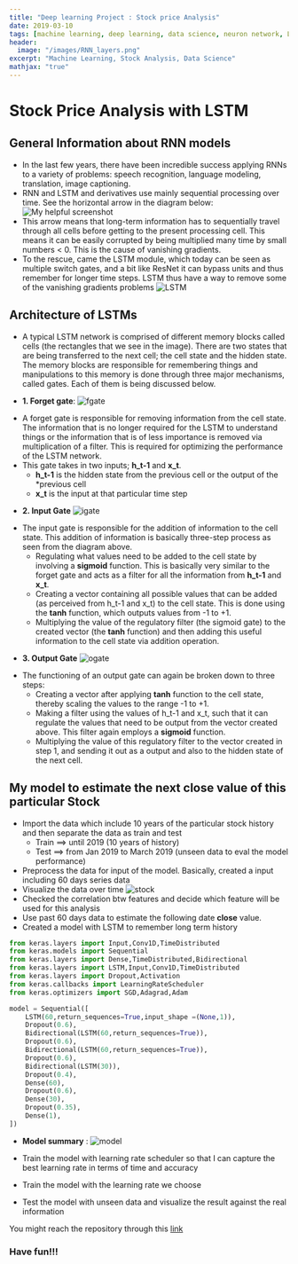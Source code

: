 ```yaml
---
title: "Deep learning Project : Stock price Analysis"
date: 2019-03-10
tags: [machine learning, deep learning, data science, neuron network, LSTM, Stock Analysis]
header:
  image: "/images/RNN_layers.png"
excerpt: "Machine Learning, Stock Analysis, Data Science"
mathjax: "true"
---
```

# Stock Price Analysis with LSTM

## General Information about RNN models
*  In the last few years, there have been incredible success applying RNNs to a variety of problems: speech recognition, language modeling, translation, image captioning.
*  RNN and LSTM and derivatives use mainly sequential processing over time. See the horizontal arrow in the diagram below:
![My helpful screenshot](/images/RNN-unrolled2.png)
*  This arrow means that long-term information has to sequentially travel through all cells before getting to the present processing cell. This means it can be easily corrupted by being multiplied many time by small numbers < 0. This is the cause of vanishing gradients.
*  To the rescue, came the LSTM module, which today can be seen as multiple switch gates, and a bit like ResNet it can bypass units and thus remember for longer time steps. LSTM thus have a way to remove some of the vanishing gradients problems
![LSTM](/images/LSTM.png)
## Architecture of LSTMs
* A typical LSTM network is comprised of different memory blocks called cells
(the rectangles that we see in the image).  There are two states that are being transferred to the next cell; the cell state and the hidden state. The memory blocks are responsible for remembering things and manipulations to this memory is done through three major mechanisms, called gates. Each of them is being discussed below.
+ **1. Forget gate**:
![fgate](/images/fgate.png)
* A forget gate is responsible for removing information from the cell state. The information that is no longer required for the LSTM to understand things or the information that is of less importance is removed via multiplication of a filter. This is required for optimizing the performance of the LSTM network.
* This gate takes in two inputs; **h_t-1** and **x_t**.
  * **h_t-1** is the hidden state from the previous cell or the output of the *previous cell
  * **x_t** is the input at that particular time step
+ **2. Input Gate**
![igate](/images/igate.png)
* The input gate is responsible for the addition of information to the cell state. This addition of information is basically three-step process as seen from the diagram above.
  * Regulating what values need to be added to the cell state by involving a **sigmoid** function. This is basically very similar to the forget gate and acts as a filter for all the information from **h_t-1** and **x_t**.
  * Creating a vector containing all possible values that can be added (as perceived from h_t-1 and x_t) to the cell state. This is done using the **tanh** function, which outputs values from -1 to +1.  
  * Multiplying the value of the regulatory filter (the sigmoid gate) to the created vector (the **tanh** function) and then adding this useful information to the cell state via addition operation.
+ **3. Output Gate**
![ogate](/images/ogate.png)
* The functioning of an output gate can again be broken down to three steps:
  * Creating a vector after applying **tanh** function to the cell state, thereby scaling the values to the range -1 to +1.
  * Making a filter using the values of h_t-1 and x_t, such that it can regulate the values that need to be output from the vector created above. This filter again employs a **sigmoid** function.
  * Multiplying the value of this regulatory filter to the vector created in step 1, and sending it out as a output and also to the hidden state of the next cell.

## My model to estimate the next close value of this particular Stock

* Import the data which include 10 years of the particular stock history and then separate the data as train and test
  * Train ==> until 2019 (10 years of history)
  * Test ==> from Jan 2019 to March 2019 (unseen data to eval the model performance)
* Preprocess the data for input of the model. Basically, created a input including 60 days series data
* Visualize the data over time
![stock](/images/stock_visual.png)
* Checked the correlation btw features and decide which feature will be used for this analysis
* Use past 60 days data to estimate the following date **close** value.
* Created a model with LSTM to remember long term history

```python
from keras.layers import Input,Conv1D,TimeDistributed
from keras.models import Sequential
from keras.layers import Dense,TimeDistributed,Bidirectional
from keras.layers import LSTM,Input,Conv1D,TimeDistributed
from keras.layers import Dropout,Activation
from keras.callbacks import LearningRateScheduler
from keras.optimizers import SGD,Adagrad,Adam

model = Sequential([
    LSTM(60,return_sequences=True,input_shape =(None,1)),
    Dropout(0.6),
    Bidirectional(LSTM(60,return_sequences=True)),
    Dropout(0.6),
    Bidirectional(LSTM(60,return_sequences=True)),
    Dropout(0.6),
    Bidirectional(LSTM(30)),
    Dropout(0.4),
    Dense(60),
    Dropout(0.6),
    Dense(30),
    Dropout(0.35),
    Dense(1),
])
```
* **Model summary** :
![model](/images/model_sum.png)

* Train the model with learning rate scheduler so that I can capture the best learning rate in terms of time and accuracy
* Train the model with the learning rate we choose
* Test the model with unseen data and visualize the result against the real information

You might reach the repository through this [link](https://github.com/erenat77/stock_analysis)

### Have fun!!!
